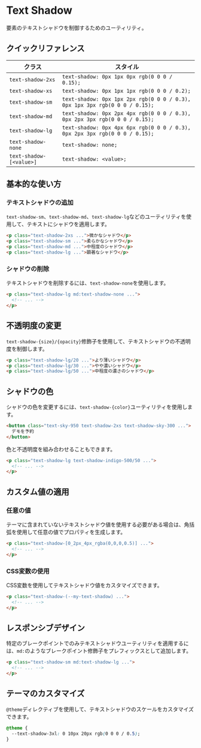 # Text Shadow

要素のテキストシャドウを制御するためのユーティリティ。

## クイックリファレンス

| クラス | スタイル |
|--------|---------|
| `text-shadow-2xs` | `text-shadow: 0px 1px 0px rgb(0 0 0 / 0.15);` |
| `text-shadow-xs` | `text-shadow: 0px 1px 1px rgb(0 0 0 / 0.2);` |
| `text-shadow-sm` | `text-shadow: 0px 1px 2px rgb(0 0 0 / 0.3), 0px 1px 3px rgb(0 0 0 / 0.15);` |
| `text-shadow-md` | `text-shadow: 0px 2px 4px rgb(0 0 0 / 0.3), 0px 2px 3px rgb(0 0 0 / 0.15);` |
| `text-shadow-lg` | `text-shadow: 0px 4px 6px rgb(0 0 0 / 0.3), 0px 2px 3px rgb(0 0 0 / 0.15);` |
| `text-shadow-none` | `text-shadow: none;` |
| `text-shadow-[<value>]` | `text-shadow: <value>;` |

## 基本的な使い方

### テキストシャドウの追加

`text-shadow-sm`、`text-shadow-md`、`text-shadow-lg`などのユーティリティを使用して、テキストにシャドウを適用します。

```html
<p class="text-shadow-2xs ...">微かなシャドウ</p>
<p class="text-shadow-sm ...">柔らかなシャドウ</p>
<p class="text-shadow-md ...">中程度のシャドウ</p>
<p class="text-shadow-lg ...">顕著なシャドウ</p>
```

### シャドウの削除

テキストシャドウを削除するには、`text-shadow-none`を使用します。

```html
<p class="text-shadow-lg md:text-shadow-none ...">
  <!-- ... -->
</p>
```

## 不透明度の変更

`text-shadow-{size}/{opacity}`修飾子を使用して、テキストシャドウの不透明度を制御します。

```html
<p class="text-shadow-lg/20 ...">より薄いシャドウ</p>
<p class="text-shadow-lg/30 ...">やや濃いシャドウ</p>
<p class="text-shadow-lg/50 ...">中程度の濃さのシャドウ</p>
```

## シャドウの色

シャドウの色を変更するには、`text-shadow-{color}`ユーティリティを使用します。

```html
<button class="text-sky-950 text-shadow-2xs text-shadow-sky-300 ...">
  デモを予約
</button>
```

色と不透明度を組み合わせることもできます。

```html
<p class="text-shadow-lg text-shadow-indigo-500/50 ...">
  <!-- ... -->
</p>
```

## カスタム値の適用

### 任意の値

テーマに含まれていないテキストシャドウ値を使用する必要がある場合は、角括弧を使用して任意の値でプロパティを生成します。

```html
<p class="text-shadow-[0_2px_4px_rgba(0,0,0,0.5)] ...">
  <!-- ... -->
</p>
```

### CSS変数の使用

CSS変数を使用してテキストシャドウ値をカスタマイズできます。

```html
<p class="text-shadow-(--my-text-shadow) ...">
  <!-- ... -->
</p>
```

## レスポンシブデザイン

特定のブレークポイントでのみテキストシャドウユーティリティを適用するには、`md:`のようなブレークポイント修飾子をプレフィックスとして追加します。

```html
<p class="text-shadow-sm md:text-shadow-lg ...">
  <!-- ... -->
</p>
```

## テーマのカスタマイズ

`@theme`ディレクティブを使用して、テキストシャドウのスケールをカスタマイズできます。

```css
@theme {
  --text-shadow-3xl: 0 10px 20px rgb(0 0 0 / 0.5);
}
```
